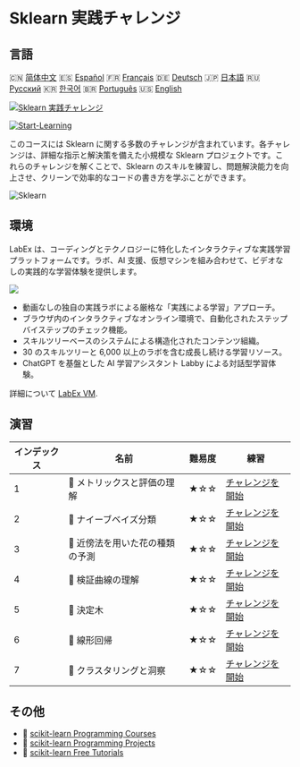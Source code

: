 # Sklearn 実践チャレンジ

## 言語

🇨🇳 [简体中文](README_zh.md) 🇪🇸 [Español](README_es.md) 🇫🇷 [Français](README_fr.md) 🇩🇪 [Deutsch](README_de.md) 🇯🇵 [日本語](README_ja.md) 🇷🇺 [Русский](README_ru.md) 🇰🇷 [한국어](README_ko.md) 🇧🇷 [Português](README_pt.md) 🇺🇸 [English](README.md) 

[![Sklearn 実践チャレンジ](https://cover-creator.labex.io/sklearn-practice-challenges.png?lang=ja)](https://labex.io/ja/courses/sklearn-practice-challenges)

[![Start-Learning](https://img.shields.io/badge/Start-Learning-whitesmoke?style=for-the-badge)](https://labex.io/ja/courses/sklearn-practice-challenges)

このコースには Sklearn に関する多数のチャレンジが含まれています。各チャレンジは、詳細な指示と解決策を備えた小規模な Sklearn プロジェクトです。これらのチャレンジを解くことで、Sklearn のスキルを練習し、問題解決能力を向上させ、クリーンで効率的なコードの書き方を学ぶことができます。

![Sklearn](https://img.shields.io/badge/Sklearn-whitesmoke?style=for-the-badge&logo=sklearn)


## 環境

LabEx は、コーディングとテクノロジーに特化したインタラクティブな実践学習プラットフォームです。ラボ、AI 支援、仮想マシンを組み合わせて、ビデオなしの実践的な学習体験を提供します。

![](https://tutorial-screenshot.getvm.io/images/vm-1725247253.png)

- 動画なしの独自の実践ラボによる厳格な「実践による学習」アプローチ。
- ブラウザ内のインタラクティブなオンライン環境で、自動化されたステップバイステップのチェック機能。
- スキルツリーベースのシステムによる構造化されたコンテンツ組織。
- 30 のスキルツリーと 6,000 以上のラボを含む成長し続ける学習リソース。
- ChatGPT を基盤とした AI 学習アシスタント Labby による対話型学習体験。

詳細について [LabEx VM](https://support.labex.io/using-labex/virtual-machine).

## 演習

|   インデックス | 名前                            | 難易度   | 練習                                                                                                                                  |
|----------------|---------------------------------|----------|---------------------------------------------------------------------------------------------------------------------------------------|
|              1 | 🎯 メトリックスと評価の理解     | ★☆☆      | <a target='_blank' href='https://labex.io/ja/labs/python-understanding-metrics-and-scoring-185172'>チャレンジを開始</a>               |
|              2 | 🎯 ナイーブベイズ分類           | ★☆☆      | <a target='_blank' href='https://labex.io/ja/labs/python-naive-bayes-classification-250427'>チャレンジを開始</a>                      |
|              3 | 🎯 近傍法を用いた花の種類の予測 | ★☆☆      | <a target='_blank' href='https://labex.io/ja/labs/sklearn-predicting-flower-types-with-nearest-neighbors-256147'>チャレンジを開始</a> |
|              4 | 🎯 検証曲線の理解               | ★☆☆      | <a target='_blank' href='https://labex.io/ja/labs/python-understanding-validation-curves-106940'>チャレンジを開始</a>                 |
|              5 | 🎯 決定木                       | ★☆☆      | <a target='_blank' href='https://labex.io/ja/labs/python-decision-trees-92597'>チャレンジを開始</a>                                   |
|              6 | 🎯 線形回帰                     | ★☆☆      | <a target='_blank' href='https://labex.io/ja/labs/python-linear-regression-185171'>チャレンジを開始</a>                               |
|              7 | 🎯 クラスタリングと洞察         | ★☆☆      | <a target='_blank' href='https://labex.io/ja/labs/python-clustering-and-insights-198286'>チャレンジを開始</a>                         |

## その他

- 🔗 [scikit-learn Programming Courses](https://github.com/labex-labs/awesome-programming-courses)
- 🔗 [scikit-learn Programming Projects](https://github.com/labex-labs/awesome-programming-projects)
- 🔗 [scikit-learn Free Tutorials](https://github.com/labex-labs/sklearn-free-tutorials)

